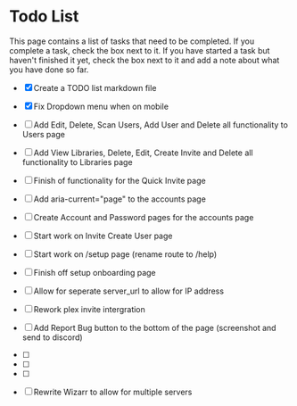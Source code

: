 # Todo List

This page contains a list of tasks that need to be completed. If you complete a task, check the box next to it. If you have started a task but haven't finished it yet, check the box next to it and add a note about what you have done so far.

- [x] Create a TODO list markdown file
- [x] Fix Dropdown menu when on mobile
- [ ] Add Edit, Delete, Scan Users, Add User and Delete all functionality to Users page
- [ ] Add View Libraries, Delete, Edit, Create Invite and Delete all functionality to Libraries page
- [ ] Finish of functionality for the Quick Invite page
- [ ] Add aria-current="page" to the accounts page
- [ ] Create Account and Password pages for the accounts page
- [ ] Start work on Invite Create User page
- [ ] Start work on /setup page (rename route to /help)
- [ ] Finish off setup onboarding page
- [ ] Allow for seperate server_url to allow for IP address
- [ ] Rework plex invite intergration
- [ ] Add Report Bug button to the bottom of the page (screenshot and send to discord)
- [ ] 
- [ ] 
- [ ] 
- [ ] Rewrite Wizarr to allow for multiple servers

